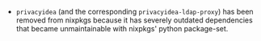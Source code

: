 - `privacyidea` (and the corresponding `privacyidea-ldap-proxy`) has been
  removed from nixpkgs because it has severely outdated dependencies that
  became unmaintainable with nixpkgs' python package-set.
